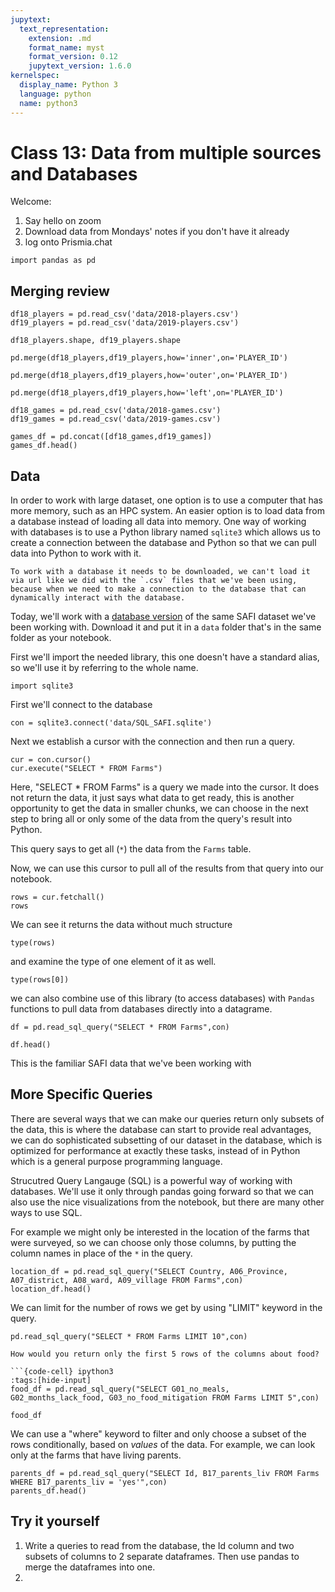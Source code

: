 ```yaml
---
jupytext:
  text_representation:
    extension: .md
    format_name: myst
    format_version: 0.12
    jupytext_version: 1.6.0
kernelspec:
  display_name: Python 3
  language: python
  name: python3
---
```


# Class 13: Data from multiple sources and Databases


Welcome:

1. Say hello on zoom
1. Download data from Mondays' notes if you don't have it already
1. log onto Prismia.chat

```{code-cell} ipython3
import pandas as pd
```

<!-- annotate: Merging review -->
## Merging review

```{code-cell} ipython3
df18_players = pd.read_csv('data/2018-players.csv')
df19_players = pd.read_csv('data/2019-players.csv')
```

```{code-cell} ipython3
df18_players.shape, df19_players.shape
```

```{code-cell} ipython3
pd.merge(df18_players,df19_players,how='inner',on='PLAYER_ID')
```

```{code-cell} ipython3
pd.merge(df18_players,df19_players,how='outer',on='PLAYER_ID')
```

```{code-cell} ipython3
pd.merge(df18_players,df19_players,how='left',on='PLAYER_ID')
```

```{code-cell} ipython3
df18_games = pd.read_csv('data/2018-games.csv')
df19_games = pd.read_csv('data/2019-games.csv')
```

```{code-cell} ipython3
games_df = pd.concat([df18_games,df19_games])
games_df.head()
```


## Data

In order to work with large dataset, one option is to use a computer that has more memory, such as an HPC system. An easier option is to load data from a database instead of loading all data into memory. One way of working with databases is to use a Python library named `sqlite3` which allows us to create a connection between the database and Python so that we can pull data into Python to work with it.

```{warning}
To work with a database it needs to be downloaded, we can't load it via url like we did with the `.csv` files that we've been using, because when we need to make a connection to the database that can dynamically interact with the database.
```

Today, we'll work with a [database version](
https://datacarpentry.org/sql-socialsci/data/SQL_SAFI.sqlite) of the same SAFI dataset we've been working with. Download it and put it in a `data` folder that's in the same folder as your notebook.


First we'll import the needed library, this one doesn't have a standard alias, so we'll use it by referring to the whole name.

```{code-cell} ipython3
import sqlite3
```

First we'll connect to the database
```{code-cell} ipython3
con = sqlite3.connect('data/SQL_SAFI.sqlite')
```

Next we establish a cursor with the connection and then run a query.
```{code-cell} ipython3
cur = con.cursor()
cur.execute("SELECT * FROM Farms")
```
Here, "SELECT * FROM Farms" is a query we made into the cursor. It does not return the data, it just says what data to get ready, this is another opportunity to get the data in smaller chunks, we can choose in the next step to bring all or only some of the data from the query's result into Python.

This query says to get all (`*`) the data from the `Farms` table.

Now, we can use this cursor to pull all of the results from that query into our notebook.

```{code-cell} ipython3
rows = cur.fetchall()
rows
```
We can see it returns the data without much structure

```{code-cell} ipython3
type(rows)
```

and examine the type of one element of it as well.

```{code-cell} ipython3
type(rows[0])
```


we can also combine use of this library (to access databases) with `Pandas` functions to pull data from databases directly into a datagrame.  
```{code-cell} ipython3
df = pd.read_sql_query("SELECT * FROM Farms",con)

df.head()
```
This is the familiar SAFI data that we've been working with

## More Specific Queries

There are several ways that we can make our queries return only subsets of the data, this is where the database can start to provide real advantages, we can do sophisticated subsetting of our dataset in the database, which is optimized for performance at exactly these tasks, instead of in Python which is a general purpose programming language.

Strucutred Query Langauge  (SQL) is a powerful way of working with databases. We'll use it only through pandas going forward so that we can also use the nice visualizations from the notebook, but there are many other ways to use SQL.


For example we might only be interested in the location of the farms that were surveyed, so we can choose only those columns, by putting the column names in place of the `*` in the query.
```{code-cell} ipython3
location_df = pd.read_sql_query("SELECT Country, A06_Province, A07_district, A08_ward, A09_village FROM Farms",con)
location_df.head()
```

We can limit for the number of rows we get by using "LIMIT" keyword in the query.

```{code-cell} ipython3
pd.read_sql_query("SELECT * FROM Farms LIMIT 10",con)
```

```{admonition} Try it Yourself!
How would you return only the first 5 rows of the columns about food?

```{code-cell} ipython3
:tags:[hide-input]
food_df = pd.read_sql_query("SELECT G01_no_meals, G02_months_lack_food, G03_no_food_mitigation FROM Farms LIMIT 5",con)

food_df
```


We can use a "where" keyword to filter and only choose a subset of the rows conditionally, based on _values_ of the data. For example, we can look only at the farms that have living parents.

```{code-cell} ipython3
parents_df = pd.read_sql_query("SELECT Id, B17_parents_liv FROM Farms WHERE B17_parents_liv = 'yes'",con)
parents_df.head()
```


## Try it yourself

1. Write a queries to read from the database, the Id column and  two subsets of columns to 2 separate dataframes. Then use pandas to merge the dataframes into one.
1.
